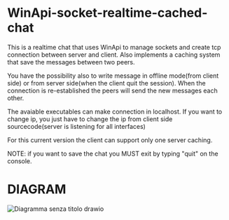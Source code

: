 # WinApi-socket-realtime-cached-chat
This is a realtime chat that uses WinApi to manage sockets and create tcp connection between server and client. Also implements a caching system that save the messages between two peers.

You have the possibility also to write message in offline mode(from client side) or from server side(when the client quit the session). When the connection is re-established the peers will send the new messages each other.

The avaiable executables can make connection in localhost. If you want to change ip, you just have to change the ip from client side sourcecode(server is listening for all interfaces)

For this current version the client can support only one server caching.

NOTE: if you want to save the chat you MUST exit by typing "quit" on the console.

# DIAGRAM
![Diagramma senza titolo drawio](https://github.com/Peppo10/WinApi-socket-realtime-cached-chat/assets/131891564/951c5e3a-8a11-4025-b210-67f746cfb683)
